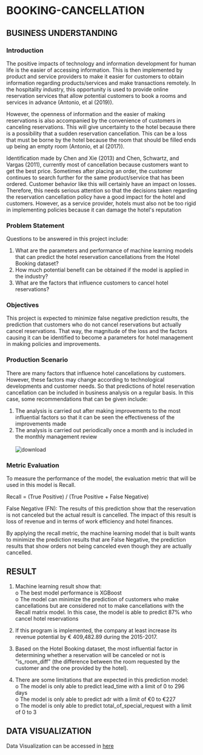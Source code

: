 # BOOKING-CANCELLATION

## BUSINESS UNDERSTANDING

### Introduction
The positive impacts of technology and information development for human life is the easier of accessing information. This is then implemented by product and service providers to make it easier for customers to obtain information regarding products/services and make transactions remotely. In the hospitality industry, this opportunity is used to provide online reservation services that allow potential customers to book a rooms and services in advance (Antonio, et al (2019)).<br>

However, the openness of information and the easier of making reservations is also accompanied by the convenience of customers in canceling reservations. This will give uncertainty to the hotel because there is a possibility that a sudden reservation cancellation. This can be a loss that must be borne by the hotel because the room that should be filled ends up being an empty room (Antonio, et al (2017)).<br>

Identification made by Chen and Xie (2013) and Chen, Schwartz, and Vargas (2011), currently most of cancellation because customers want to get the best price. Sometimes after placing an order, the customer continues to search further for the same product/service that has been ordered. Customer behavior like this will certainly have an impact on losses. Therefore, this needs serious attention so that the decisions taken regarding the reservation cancellation policy have a good impact for the hotel and customers. However, as a service provider, hotels must also not be too rigid in implementing policies because it can damage the hotel's reputation<br>

### Problem Statement
Questions to be answered in this project include:
1.	What are the parameters and performance of machine learning models that can predict the hotel reservation cancellations from the Hotel Booking dataset?
2.	How much potential benefit can be obtained if the model is applied in the industry?
3.	What are the factors that influence customers to cancel hotel reservations?

### Objectives
This project is expected to minimize false negative prediction results, the prediction that customers who do not cancel reservations but actually cancel reservations. That way, the magnitude of the loss and the factors causing it can be identified to become a parameters for hotel management in making policies and improvements.

### Production Scenario
There are many factors that influence hotel cancellations by customers. However, these factors may change according to technological developments and customer needs. So that predictions of hotel reservation cancellation can be included in business analysis on a regular basis. In this case, some recommendations that can be given include:

1.	The analysis is carried out after making improvements to the most influential factors so that it can be seen the effectiveness of the improvements made
2.	The analysis is carried out periodically once a month and is included in the monthly management review<br><br>
![download](https://user-images.githubusercontent.com/106572825/191748288-fb2b0ecd-d6b8-4f3d-b1d4-04773637429f.png)

### Metric Evaluation
To measure the performance of the model, the evaluation metric that will be used in this model is Recall.<br>

Recall = (True Positive) / (True Positive + False Negative)<br>

False Negative (FN): The results of this prediction show that the reservation is not canceled but the actual result is cancelled. The impact of this result is loss of revenue and in terms of work efficiency and hotel finances.<br>

By applying the recall metric, the machine learning model that is built wants to minimize the prediction results that are False Negative, the prediction results that show orders not being canceled even though they are actually cancelled.

## RESULT
1.	Machine learning result show that: <br>
o	The best model performance is XGBoost<br>
o	The model can minimize the prediction of customers who make cancellations but are considered not to make cancellations with the Recall matrix model. In this case, the model is able to predict 87% who cancel hotel reservations

2.	If this program is implemented, the company at least increase its revenue potential by € 409,482.89 during the 2015-2017.

3.	Based on the Hotel Booking dataset, the most influential factor in determining whether a reservation will be canceled or not is "is_room_diff" (the difference between the room requested by the customer and the one provided by the hotel).

4.	There are some limitations that are expected in this prediction model:<br>
o	The model is only able to predict lead_time with a limit of 0 to 296 days<br>
o	The model is only able to predict adr with a limit of €0 to €227<br>
o	The model is only able to predict total_of_special_request with a limit of 0 to 3

## DATA VISUALIZATION
Data Visualization can be accessed in [here](https://public.tableau.com/views/HotelBookings_16631504869120/Dashboard1?:language=en-GB&publish=yes&:display_count=n&:origin=viz_share_link)
